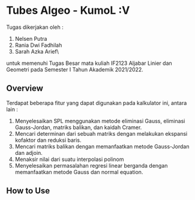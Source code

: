 # Tubes Algeo - KumoL :V

Tugas dikerjakan oleh :
1. Nelsen Putra
2. Rania Dwi Fadhilah
3. Sarah Azka Arief\

untuk memenuhi Tugas Besar mata kuliah IF2123 Aljabar Linier dan Geometri pada Semester I Tahun Akademik 2021/2022.

## Overview

Terdapat beberapa fitur yang dapat digunakan pada kalkulator ini, antara lain :
1. Menyelesaikan SPL menggunakan metode eliminasi Gauss, eliminasi Gauss-Jordan, matriks balikan, dan kaidah Cramer. 
2. Mencari determinan dari sebuah matriks dengan melakukan ekspansi kofaktor dan reduksi baris.
3. Mencari matriks balikan dengan memanfaatkan metode Gauss-Jordan dan adjoin.
4. Menaksir nilai dari suatu interpolasi polinom
5. Menyelesaikan permasalahan regresi linear berganda dengan memanfaatkan metode Gauss dan normal equation.

## How to Use
